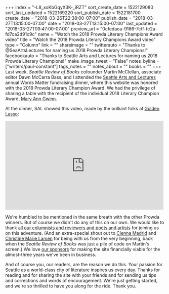 +++
index = "-L8_xoKbGqyX3K-_iRZT"
sort_create_date = 1522129080
sort_last_updated = 1522169220
sort_publish_date = 1522181700
create_date = "2018-03-26T22:38:00-07:00"
publish_date = "2018-03-27T13:15:00-07:00"
date = "2018-03-27T13:15:00-07:00"
last_updated = "2018-03-27T09:47:00-07:00"
preview_url = "0cfedaea-9186-7cff-fe2a-fd7ca2d91c9c"
name = "Watch the 2018 Prowda Literary Champions Award video"
title = "Watch the 2018 Prowda Literary Champions Award video"
type = "Column"
link = ""
shareimage = ""
twitterauto = "Thanks to @SeaArtsLectures for naming us 2018 Prowda Literary Champions!"
facebookauto = "Thanks to Seattle Arts and Lectures for naming us 2018 Prowda Literary Champions!"
make_image_tweet = "False"
notes_byline = ["writers/paul-constant"]
tags_notes = ""
notes_about = ""
books = ""
+++
Last week, *Seattle Review of Books* cofounder Martin McClellan, associate editor Dawn McCarra Bass, and I attended the [Seattle Arts and Lectures](https://lectures.org/) annual Words Matter fundraising dinner, where this website was honored with the 2018 Prowda Literary Champion Award. We had the privilege of sharing a table with the recipient of the individual 2018 Literary Champion Award, [Mary Ann Gwinn](http://abcnews.go.com/Politics/lawmakers-nra-money/story?id=53230001). 

At the dinner, SAL showed this video, made by the brilliant folks at [Golden Lasso](http://www.goldenlasso.com/):

<iframe src="https://player.vimeo.com/video/260480757" width="500" height="281" frameborder="0" webkitallowfullscreen mozallowfullscreen allowfullscreen></iframe>

We're humbled to be mentioned in the same breath with the other Prowda winners. But of course we didn't do any of this on our own. We would like to thank [all our columnists and reviewers and poets and artists](http://www.seattlereviewofbooks.com/writers/) for joining us on this adventure. (And an extra-special shout out to [Cienna Madrid](http://www.seattlereviewofbooks.com/writers/cienna-madrid/) and [Christine Marie Larsen](http://www.seattlereviewofbooks.com/writers/christine-marie-larsen/) for being with us from the very beginning, back when the *Seattle Review of Books* was just a pile of code on Martin's screen.) We love [our sponsors](http://www.seattlereviewofbooks.com/sponsor) for making the site financially viable for the almost-three years we've been in business. 

And of course you, our readers, are the reason we do this. Your passion for Seattle as a world-class city of literature inspires us every day. Thanks for reading and for sharing the site with your friends and for sending us tips and corrections and words of encouragement. We're just getting started, and we're so thrilled to have you along for the ride. Thank you. 